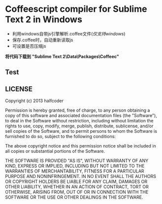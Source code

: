 # Coffeescript compiler for Sublime Text 2 in Windows

  - 利用windows自带js引擎解析.coffee文件(*仅支持windows*)
  - 保存.coffee时，自动重新读取js
  - 可设置是否压缩js

**将代码下载到 "Sublime Text 2\Data\Packages\Coffeec"**

## Test


## LICENSE
Copyright (c) 2013 halfcoder

Permission is hereby granted, free of charge, to any person
obtaining a copy of this software and associated documentation
files (the "Software"), to deal in the Software without
restriction, including without limitation the rights to use,
copy, modify, merge, publish, distribute, sublicense, and/or sell
copies of the Software, and to permit persons to whom the
Software is furnished to do so, subject to the following
conditions:

The above copyright notice and this permission notice shall be
included in all copies or substantial portions of the Software.

THE SOFTWARE IS PROVIDED "AS IS", WITHOUT WARRANTY OF ANY KIND,
EXPRESS OR IMPLIED, INCLUDING BUT NOT LIMITED TO THE WARRANTIES
OF MERCHANTABILITY, FITNESS FOR A PARTICULAR PURPOSE AND
NONINFRINGEMENT. IN NO EVENT SHALL THE AUTHORS OR COPYRIGHT
HOLDERS BE LIABLE FOR ANY CLAIM, DAMAGES OR OTHER LIABILITY,
WHETHER IN AN ACTION OF CONTRACT, TORT OR OTHERWISE, ARISING
FROM, OUT OF OR IN CONNECTION WITH THE SOFTWARE OR THE USE OR
OTHER DEALINGS IN THE SOFTWARE.